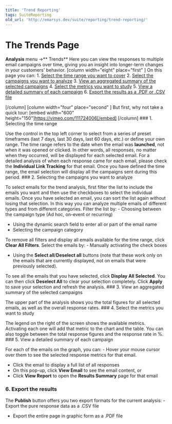 ```yaml
---
title: 'Trend Reporting'
tags: SuiteReporting
old_url: 'http://emarsys.dev/suite/reporting/trend-reporting/'
---
```


The Trends Page
===============

 **Analysis** menu ->** Trends** Here you can view the responses to multiple email campaigns over time, giving you an insight into longer-term changes in your customers' behavior. [column width="eight" place="first" ] On this page you can: 1. [Select the time range you want to cover](#timerange)
2. [Select the campaigns you want to analyze](#selectcampaign)
3. [View an aggregated summary of the selected campaigns](#aggregated)
4. [Select the metrics you want to study](#selectmetrics)
5. [View a detailed summary of each campaign](#summary)
6. [Export the results as a .PDF or .CSV file](#export)
 
 [/column] [column width="four" place="second" ] But first, why not take a quick tour: [embed width="600" height="150"]https://vimeo.com/111724006[/embed] [/column] <a name="timerange"></a>### 1. Selecting the time range

 Use the control in the top left corner to select from a series of preset timeframes (last 7 days, last 30 days, last 60 days, etc.) or define your own range. The time range refers to the date when the email was **launched**, not when it was opened or clicked. In other words, all responses, no matter when they occurred, will be displayed for each selected email. For a detailed analysis of when each response came for each email, please check the **Individual Link Tracking** for that email. Once you have defined the time range, the email selection will display all the campaigns sent during this period. <a name="selectcampaign"></a>### 2. Selecting the campaigns you want to analyze

 To select emails for the trend analysis, first filter the list to include the emails you want and then use the checkboxes to select the individual emails. Once you have selected an email, you can sort the list again without losing that selection. In this way you can analyze multiple emails of different types and from different categories. Filter the list by: - Choosing between the campaign type (Ad hoc, on-event or recurring)
- Using the dynamic search field to enter all or part of the email name
- Selecting the campaign category
 
 To remove all filters and display all emails available for the time range, click **Clear All Filters**. Select the emails by: - Manually activating the check boxes
- Using the **Select all**/**Deselect all** buttons (note that these work only on the emails that are currently displayed, not on emails that were previously selected).
 
 To see all the emails that you have selected, click **Display All Selected**. You can then click **Deselect All** to clear your selection completely. Click **Apply** to save your selection and refresh the analysis. <a name="aggregated"></a>### 3. View an aggregated summary of the selected campaigns

 The upper part of the analysis shows you the total figures for all selected emails, as well as the overall response rates. <a name="selectmetrics"></a>### 4. Select the metrics you want to study

 The legend on the right of the screen shows the available metrics. Activating each one will add that metric to the chart and the table. You can also toggle between the total response figures and the response rate in %. <a name="summary"></a>### 5. View a detailed summary of each campaign

 For each of the emails on the graph, you can: - Hover your mouse cursor over them to see the selected response metrics for that email.
- Click the email to display a full list of all responses
- On this pop-up, click **View Email** to see the email content, or
- Click **View Report** to open the **Results Summary** page for that email

### <a name="export"></a>6. Export the results

 The **Publish** button offers you two export formats for the current analysis: - Export the pure response data as a .CSV file
- Export the entire page in graphic form as a .PDF file